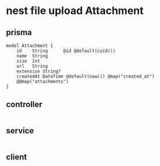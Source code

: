 # nest file upload Attachment

## prisma

```prisma
model Attachment {
    id    String      @id @default(cuid())
    name  String
    size  Int
    url   String
    extension String?
    createdAt DateTime @default(now()) @map("created_at")
    @@map("attachments")
}
```

## controller

```ts

```

## service

```ts

```

## client

